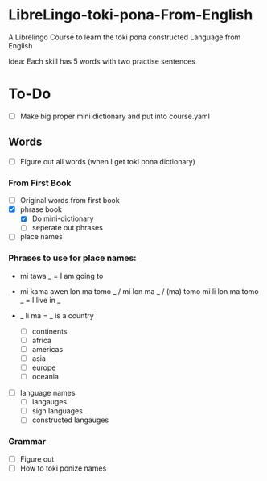 # LibreLingo-toki-pona-From-English
A Librelingo Course to learn the toki pona constructed Language from English

Idea: Each skill has 5 words with two practise sentences

# To-Do
- [ ] Make big proper mini dictionary and put into course.yaml
## Words
- [ ] Figure out all words (when I get toki pona dictionary)
### From First Book
- [ ] Original words from first book
- [x] phrase book
  - [x] Do mini-dictionary
  - [ ] seperate out phrases
- [ ] place names 
### Phrases to use for place names: 
- mi tawa _ = I am going to
- mi kama awen lon ma tomo _ / mi lon ma _ / (ma) tomo mi li lon ma tomo _ = I live in _
- _ li ma = _ is a country

  - [ ] continents
  - [ ] africa
  - [ ] americas
  - [ ] asia
  - [ ] europe
  - [ ] oceania
- [ ] language names
  - [ ] langauges
  - [ ] sign languages
  - [ ] constructed langauges

### Grammar
- [ ] Figure out
- [ ] How to toki ponize names
